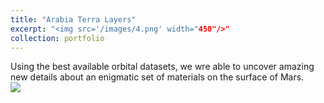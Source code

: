```yaml
---
title: "Arabia Terra Layers"
excerpt: "<img src='/images/4.png' width="450"/>"
collection: portfolio
---
```


Using the best available orbital datasets, we wre able to uncover amazing new details about an enigmatic set of materials on the surface of Mars. <br/><img src='/images/4.png'>
